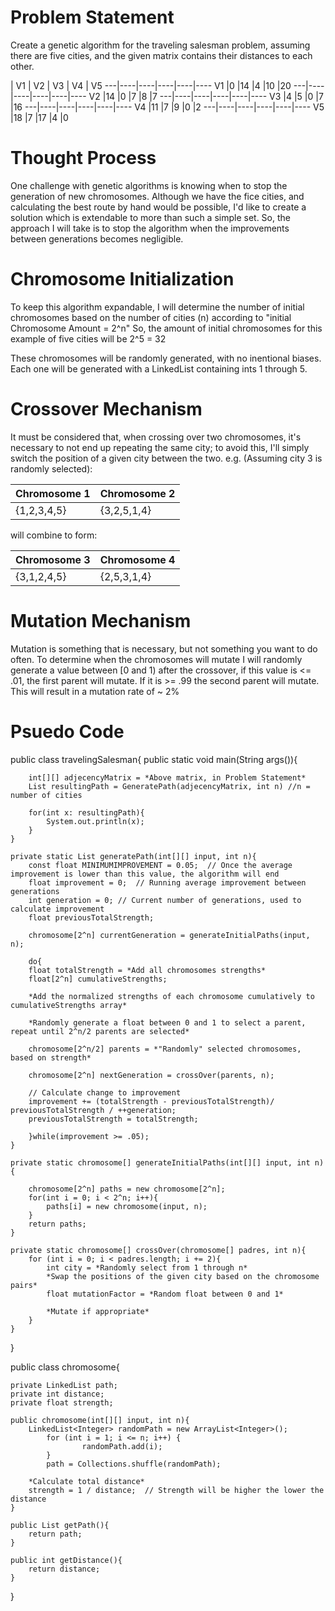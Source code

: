 # Problem Statement
Create a genetic algorithm for the traveling salesman problem, assuming there are five cities, and the given matrix contains their distances to each other.

   | V1 | V2 | V3 | V4 | V5 
---|----|----|----|----|----
V1 |0   |14  |4   |10  |20
---|----|----|----|----|----
V2 |14  |0   |7   |8   |7
---|----|----|----|----|----
V3 |4   |5   |0   |7   |16
---|----|----|----|----|----
V4 |11  |7   |9   |0   |2
---|----|----|----|----|----
V5 |18  |7   |17  |4   |0

# Thought Process

One challenge with genetic algorithms is knowing when to stop the generation of new chromosomes. Although we have the fice cities, and calculating the best route by hand
would be possible, I'd like to create a solution which is extendable to more than such a simple set.
So, the approach I will take is to stop the algorithm when the improvements between generations becomes negligible.


# Chromosome Initialization

To keep this algorithm expandable, I will determine the number of initial chromosomes based on the number of cities (n) according to "initial Chromosome Amount = 2^n"
So, the amount of initial chromosomes for this example of five cities will be 2^5 = 32

These chromosomes will be randomly generated, with no inentional biases.
Each one will be generated with a LinkedList containing ints 1 through 5.

# Crossover Mechanism

It must be considered that, when crossing over two chromosomes, it's necessary to not end up repeating the same city; to avoid this, 
I'll simply switch the position of a given city between the two.
e.g. (Assuming city 3 is randomly selected):

Chromosome 1|Chromosome 2
------------|------------
{1,2,3,4,5} |{3,2,5,1,4}

will combine to form:

Chromosome 3|Chromosome 4
------------|------------
{3,1,2,4,5} |{2,5,3,1,4}


# Mutation Mechanism

Mutation is something that is necessary, but not something you want to do often.
To determine when the chromosomes will mutate I will randomly generate a value between [0 and 1) after the crossover,
if this value is <= .01, the first parent will mutate. If it is >= .99 the second parent will mutate.
This will result in a mutation rate of ~ 2%

# Psuedo Code

public class travelingSalesman{
	public static void main(String args()){
		
		int[][] adjecencyMatrix = *Above matrix, in Problem Statement*
		List resultingPath = GeneratePath(adjecencyMatrix, int n) //n = number of cities

		for(int x: resultingPath){
			System.out.println(x);
		}
	} 

	private static List generatePath(int[][] input, int n){
		const float MINIMUMIMPROVEMENT = 0.05;	// Once the average improvement is lower than this value, the algorithm will end
		float improvement = 0;	// Running average improvement between generations
		int generation = 0;	// Current number of generations, used to calculate improvement
		float previousTotalStrength;

		chromosome[2^n] currentGeneration = generateInitialPaths(input, n);

		do{
		float totalStrength = *Add all chromosomes strengths*
		float[2^n] cumulativeStrengths;
		
		*Add the normalized strengths of each chromosome cumulatively to cumulativeStrengths array*

		*Randomly generate a float between 0 and 1 to select a parent, repeat until 2^n/2 parents are selected*
		
		chromosome[2^n/2] parents = *"Randomly" selected chromosomes, based on strength*
		
		chromosome[2^n] nextGeneration = crossOver(parents, n);
		
		// Calculate change to improvement
		improvement += (totalStrength - previousTotalStrength)/ previousTotalStrength / ++generation;
		previousTotalStrength = totalStrength;		

		}while(improvement >= .05);
	}

	private static chromosome[] generateInitialPaths(int[][] input, int n){
	
		chromosome[2^n] paths = new chromosome[2^n]; 
		for(int i = 0; i < 2^n; i++){
			paths[i] = new chromosome(input, n);	
		}
		return paths;
	}

	private static chromosome[] crossOver(chromosome[] padres, int n){
		for (int i = 0; i < padres.length; i += 2){
			int city = *Randomly select from 1 through n*
			*Swap the positions of the given city based on the chromosome pairs*
			float mutationFactor = *Random float between 0 and 1*
			
			*Mutate if appropriate*
		} 
	}
}

public class chromosome{

	private LinkedList path;
	private int distance;
	private float strength;
	
	public chromosome(int[][] input, int n){
		LinkedList<Integer> randomPath = new ArrayList<Integer>();
        	for (int i = 1; i <= n; i++) {
            		randomPath.add(i);
        	}
        	path = Collections.shuffle(randomPath);
		
		*Calculate total distance*
		strength = 1 / distance;  // Strength will be higher the lower the distance
	}

	public List getPath(){
		return path;
	}

	public int getDistance(){
		return distance;
	}
}